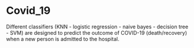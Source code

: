 # Covid_19
Different classifiers (KNN - logistic regression - naive bayes - decision tree - SVM) are designed to predict the outcome of COVID-19 (death/recovery) when a new person is admitted to the hospital.
